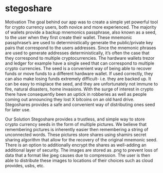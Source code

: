 # stegoshare

Motivation
The goal behind our app was to create a simple yet powerful tool for crypto currency users, both novice and
more experienced. The majority of wallets provide a backup mnemonics passphrase, also known as a seed,
to the user when they first create their wallet. These mnemonic passphrase’s are used to deterministically
generate the public/private key pairs that correspond to the users addresses. Since the mnemonic phrases
are used to generate addresses deterministically, it’s often the case that they correspond to multiple cryptocurrencies.
The hardware wallets trezor and ledger for example have a single seed that can correspond to
multiple crypto currencies. The seed is a convenient way of being able to recover funds or move funds to
a different hardware wallet. If used correctly, they can also make losing funds extremely difficult- i.e. they
are backed up. It can be easy to misplace the seed, and they are unfortunately not immune to fire, natural
disasters, home invasions. With the surge of interest in crypto there have consequently been an uptick in
robberies as well as people coming out announcing they lost X bitcoins on an old hard drive. Stegoshares
provides a safe and convenient way of distributing ones seed for later use.

Our Solution
Stegoshare provides a trustless, and simple way to store crypto currency seeds in the form of multiple pictures.
We believe that remembering pictures is inherently easier then remembering a string of unconnected words.
These pictures store shares using shamirs secret sharing algorithm that allow for the recovery of the original
mnemonic seed. There is an option to additionally encrypt the shares as well-adding an additional layer
of security. The images are stored as .png to prevent loss of data that a format like jpeg causes due to
compression. The user is then able to distribute these images to locations of their choices such as cloud
provides, usbs, etc.
